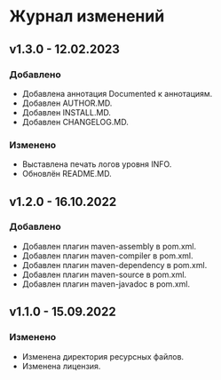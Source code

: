 # Журнал изменений
## v1.3.0 - 12.02.2023
### Добавлено
* Добавлена аннотация Documented к аннотациям.
* Добавлен AUTHOR.MD.
* Добавлен INSTALL.MD.
* Добавлен CHANGELOG.MD.

### Изменено
* Выставлена печать логов уровня INFO.
* Обновлён README.MD.

## v1.2.0 - 16.10.2022
### Добавлено
* Добавлен плагин maven-assembly в pom.xml.
* Добавлен плагин maven-compiler в pom.xml.
* Добавлен плагин maven-dependency в pom.xml.
* Добавлен плагин maven-source в pom.xml.
* Добавлен плагин maven-javadoc в pom.xml.

## v1.1.0 - 15.09.2022
### Изменено
* Изменена директория ресурсных файлов.
* Изменена лицензия.
